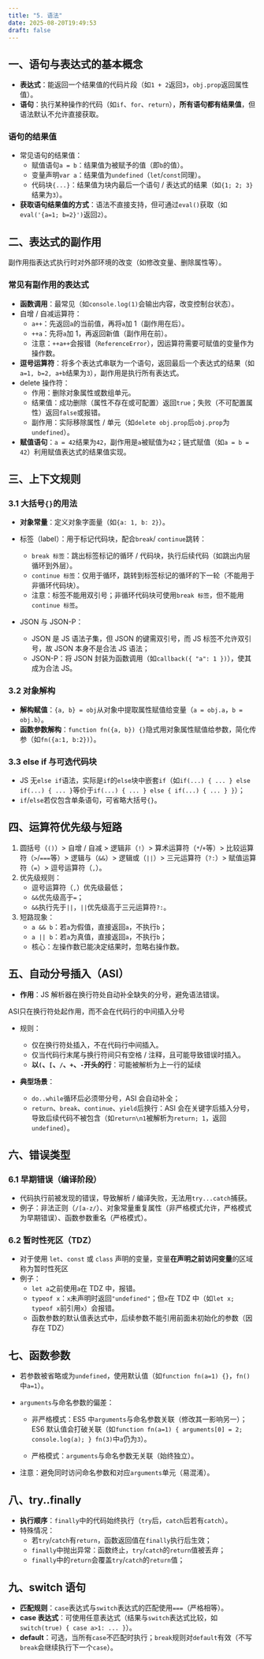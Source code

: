 ```yaml
---
title: "5. 语法"
date: 2025-08-20T19:49:53
draft: false
---
```


## 一、语句与表达式的基本概念

- **表达式**：能返回一个结果值的代码片段（如`1 + 2`返回`3`，`obj.prop`返回属性值）。
- **语句**：执行某种操作的代码（如`if`、`for`、`return`），**所有语句都有结果值**，但语法默认不允许直接获取。

### 语句的结果值

- 常见语句的结果值：
  - 赋值语句`a = b`：结果值为被赋予的值（即`b`的值）。
  - 变量声明`var a`：结果值为`undefined`（`let`/`const`同理）。
  - 代码块`{...}`：结果值为块内最后一个语句 / 表达式的结果（如`{1; 2; 3}`结果为`3`）。
- **获取语句结果值的方式**：语法不直接支持，但可通过`eval()`获取（如`eval('{a=1; b=2}')`返回`2`）。

## 二、表达式的副作用

副作用指表达式执行时对外部环境的改变（如修改变量、删除属性等）。

### 常见有副作用的表达式

- **函数调用**：最常见（如`console.log(1)`会输出内容，改变控制台状态）。
- 自增 / 自减运算符：
  - `a++`：先返回`a`的当前值，再将`a`加 1（副作用在后）。
  - `++a`：先将`a`加 1，再返回新值（副作用在前）。
  - 注意：`++a++`会报错（`ReferenceError`），因运算符需要可赋值的变量作为操作数。
- **逗号运算符**：将多个表达式串联为一个语句，返回最后一个表达式的结果（如`a=1, b=2, a+b`结果为`3`），副作用是执行所有表达式。
- delete 操作符：
  - 作用：删除对象属性或数组单元。
  - 结果值：成功删除（属性不存在或可配置）返回`true`；失败（不可配置属性）返回`false`或报错。
  - 副作用：实际移除属性 / 单元（如`delete obj.prop`后`obj.prop`为`undefined`）。
- **赋值语句**：`a = 42`结果为`42`，副作用是`a`被赋值为`42`；链式赋值（如`a = b = 42`）利用赋值表达式的结果值实现。

## 三、上下文规则

### 3.1 大括号`{}`的用法

- **对象常量**：定义对象字面量（如`{a: 1, b: 2}`）。

- 标签（label）：用于标记代码块，配合```break```/ ```continue```跳转：

  - `break 标签`：跳出标签标记的循环 / 代码块，执行后续代码（如跳出内层循环到外层）。
  - `continue 标签`：仅用于循环，跳转到标签标记的循环的下一轮（不能用于非循环代码块）。
  - 注意：标签不能用双引号；非循环代码块可使用`break 标签`，但不能用`continue 标签`。

- JSON 与 JSON-P：

  - JSON 是 JS 语法子集，但 JSON 的键需双引号，而 JS 标签不允许双引号，故 JSON 本身不是合法 JS 语法；
  - JSON-P：将 JSON 封装为函数调用（如`callback({ "a": 1 })`），使其成为合法 JS。

### 3.2 对象解构

- **解构赋值**：`{a, b} = obj`从对象中提取属性赋值给变量（`a = obj.a`，`b = obj.b`）。
- **函数参数解构**：`function fn({a, b}) {}`隐式用对象属性赋值给参数，简化传参（如`fn({a:1, b:2})`）。

### 3.3 else if 与可选代码块

- JS 无`else if`语法，实际是`if`的`else`块中嵌套`if`（如`if(...) { ... } else if(...) { ... }`等价于`if(...) { ... } else { if(...) { ... } }`）；
- `if`/`else`若仅包含单条语句，可省略大括号`{}`。

## 四、运算符优先级与短路

1. 圆括号（`()`）> 自增 / 自减 > 逻辑非（`!`）> 算术运算符（`*`/`+`等）> 比较运算符（`>`/`===`等）> 逻辑与（`&&`）> 逻辑或（`||`）> 三元运算符（`?:`）> 赋值运算符（`=`）> 逗号运算符（`,`）。
2. 优先级规则：
   - 逗号运算符（`,`）优先级最低；
   - `&&`优先级高于`=`；
   - `&&`执行先于`||`，`||`优先级高于三元运算符`?:`。
3. 短路现象：
   - `a && b`：若`a`为假值，直接返回`a`，不执行`b`；
   - `a || b`：若`a`为真值，直接返回`a`，不执行`b`；
   - 核心：左操作数已能决定结果时，忽略右操作数。

## 五、自动分号插入（ASI）

- **作用**：JS 解析器在换行符处自动补全缺失的分号，避免语法错误。

ASI只在换行符处起作用，而不会在代码行的中间插入分号

- 规则：
  - 仅在换行符处插入，不在代码行中间插入。
  - 仅当代码行末尾与换行符间只有空格 / 注释，且可能导致错误时插入。
  - **以`(`、`[`、`/`、`+`、`-`开头的行**：可能被解析为上一行的延续
  
- **典型场景**：
  - `do..while`循环后必须带分号，ASI 会自动补全；
  - `return`、`break`、`continue`、`yield`后换行：ASI 会在关键字后插入分号，导致后续代码不被包含（如`return\n1`被解析为`return; 1`，返回`undefined`）。

## 六、错误类型

### 6.1 早期错误（编译阶段）

- 代码执行前被发现的错误，导致解析 / 编译失败，无法用`try...catch`捕获。
- 例子：非法正则（`/[a-z/`）、对象常量重复属性（非严格模式允许，严格模式为早期错误）、函数参数重名（严格模式）。

### 6.2 暂时性死区（TDZ）

- 对于使用 `let`、`const` 或 `class` 声明的变量，变量**在声明之前访问变量**的区域称为暂时性死区
- 例子：
  - `let a`之前使用`a`在 TDZ 中，报错。
  - `typeof x`：`x`未声明时返回`"undefined"`；但`x`在 TDZ 中（如`let x; typeof x`前引用`x`）会报错。
  - 函数参数的默认值表达式中，后续参数不能引用前面未初始化的参数（因存在 TDZ）

## 七、函数参数

- 若参数被省略或为`undefined`，使用默认值（如`function fn(a=1) {}`，`fn()`中`a=1`）。

- ```arguments```与命名参数的偏差：

    - 非严格模式：ES5 中`arguments`与命名参数关联（修改其一影响另一）；ES6 默认值会打破关联（如`function fn(a=1) { arguments[0] = 2; console.log(a); } fn(3)`中`a`仍为`3`）。

    - 严格模式：`arguments`与命名参数无关联（始终独立）。


- 注意：避免同时访问命名参数和对应`arguments`单元（易混淆）。

## 八、try..finally

- **执行顺序**：`finally`中的代码始终执行（`try`后，`catch`后若有`catch`）。
- 特殊情况：
  - 若`try`/`catch`有`return`，函数返回值在`finally`执行后生效；
  - `finally`中抛出异常：函数终止，`try`/`catch`的`return`值被丢弃；
  - `finally`中的`return`会覆盖`try`/`catch`的`return`值；

## 九、switch 语句

- **匹配规则**：`case`表达式与`switch`表达式的匹配使用`===`（严格相等）。
- **case 表达式**：可使用任意表达式（结果与`switch`表达式比较，如`switch(true) { case a>1: ... }`）。
- **default**：可选，当所有`case`不匹配时执行；`break`规则对`default`有效（不写`break`会继续执行下一个`case`）。

